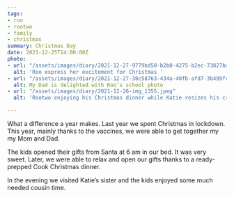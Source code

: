 ```yaml
---
tags:
- roo
- rootwo
- family
- christmas
summary: Christmas Day
date: 2021-12-25T14:00:00Z
photo:
- url: "/assets/images/diary/2021-12-27-9779bd50-b2b0-4275-b2ec-73827ba90d83.jpeg"
  alt: 'Roo express her excitement for Christmas '
- url: "/assets/images/diary/2021-12-27-38c58763-434a-40fb-afd7-3b499fc4ab2f.jpeg"
  alt: My Dad is delighted with Roo’s school photo
- url: "/assets/images/diary/2021-12-26-img_1355.jpeg"
  alt: 'Rootwo enjoying his Christmas dinner while Katie resizes his cracker hat. '

---
```

What a difference a year makes. Last year we spent Christmas in lockdown. This year, mainly thanks to the vaccines, we were able to get together my my Mom and Dad. 

The kids opened their gifts from Santa at 6 am in our bed. It was very sweet. Later, we were able to relax and open our gifts thanks to a ready-prepped Cook Christmas dinner. 

In the evening we visited Katie’s sister and the kids enjoyed some much needed cousin time. 